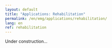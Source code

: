 ```yaml
---
layout: default
title: "Applications: Rehabilitation"
permalink: /en/emg/applications/rehabilitation/
lang: en
ref: rehabilitation
---
```


Under construction...